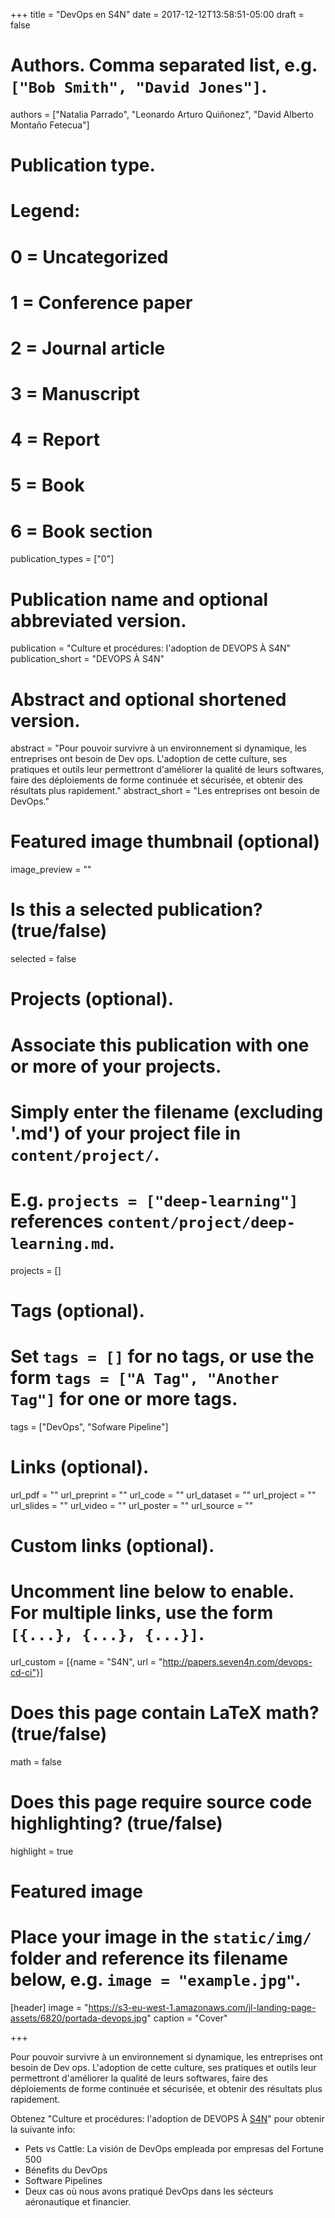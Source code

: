 +++
title = "DevOps en S4N"
date = 2017-12-12T13:58:51-05:00
draft = false

# Authors. Comma separated list, e.g. `["Bob Smith", "David Jones"]`.
authors = ["Natalia Parrado", "Leonardo Arturo Quiñonez", "David Alberto Montaño Fetecua"]

# Publication type.
# Legend:
# 0 = Uncategorized
# 1 = Conference paper
# 2 = Journal article
# 3 = Manuscript
# 4 = Report
# 5 = Book
# 6 = Book section
publication_types = ["0"]

# Publication name and optional abbreviated version.
publication = "Culture et procédures: l'adoption de DEVOPS À S4N"
publication_short = "DEVOPS À S4N"

# Abstract and optional shortened version.
abstract = "Pour pouvoir survivre à un environnement si dynamique, les entreprises ont besoin de Dev ops. L'adoption de cette culture, ses pratiques et outils leur permettront d'améliorer la qualité de leurs softwares, faire des déploiements de forme continuée et sécurisée, et obtenir des résultats plus rapidement."
abstract_short = "Les entreprises ont besoin de DevOps."

# Featured image thumbnail (optional)
image_preview = ""

# Is this a selected publication? (true/false)
selected = false

# Projects (optional).
#   Associate this publication with one or more of your projects.
#   Simply enter the filename (excluding '.md') of your project file in `content/project/`.
#   E.g. `projects = ["deep-learning"]` references `content/project/deep-learning.md`.
projects = []

# Tags (optional).
#   Set `tags = []` for no tags, or use the form `tags = ["A Tag", "Another Tag"]` for one or more tags.
tags = ["DevOps", "Sofware Pipeline"]

# Links (optional).
url_pdf = ""
url_preprint = ""
url_code = ""
url_dataset = ""
url_project = ""
url_slides = ""
url_video = ""
url_poster = ""
url_source = ""

# Custom links (optional).
#   Uncomment line below to enable. For multiple links, use the form `[{...}, {...}, {...}]`.
url_custom = [{name = "S4N", url = "http://papers.seven4n.com/devops-cd-ci"}]

# Does this page contain LaTeX math? (true/false)
math = false

# Does this page require source code highlighting? (true/false)
highlight = true

# Featured image
# Place your image in the `static/img/` folder and reference its filename below, e.g. `image = "example.jpg"`.
[header]
image = "https://s3-eu-west-1.amazonaws.com/jl-landing-page-assets/6820/portada-devops.jpg"
caption = "Cover"

+++

Pour pouvoir survivre à un environnement si dynamique, les entreprises ont besoin de Dev ops. L'adoption de cette culture, ses pratiques et outils leur permettront d'améliorer la qualité de leurs softwares, faire des déploiements de forme continuée et sécurisée, et obtenir des résultats plus rapidement.

Obtenez "Culture et procédures: l'adoption de DEVOPS À [S4N](http://s4n.co)" pour obtenir la suivante info: 

* Pets vs Cattle: La visión de DevOps empleada por empresas del Fortune 500
* Bénefits du DevOps
* Software Pipelines
* Deux cas où nous avons pratiqué DevOps dans les sécteurs aéronautique et financier.
